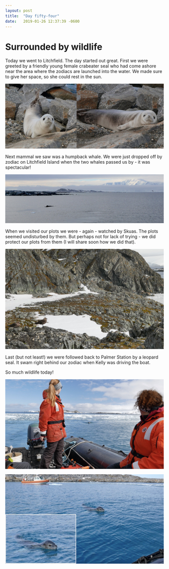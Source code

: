 ```yaml
---
layout: post
title:  "Day fifty-four"
date:   2019-01-26 12:37:39 -0600
---
```

# Surrounded by wildlife
Today we went to Litchfield. The day started out great. First we were greeted by a friendly young female crabeater seal who had come ashore near the area where the zodiacs are launched into the water. We made sure to give her space, so she could rest in the sun.

![Friendly Weddell](/assets/blog_photos/190126/Weddell_Jan26.jpg)

Next mammal we saw was a humpback whale. We were just dropped off by zodiac on Litchfield Island when the two whales passed us by - it was spectacular!

![Humpback whale with view of the Peninsula](/assets/blog_photos/190126/whale2.jpg)

When we visited our plots we were - again - watched by Skuas. The plots seemed undisturbed by them. But perhaps not for lack of trying - we did protect our plots from them (I will share soon how we did that). 

![Skuas pondering life](/assets/blog_photos/190126/skua_Jan26.jpg)

Last (but not least!) we were followed back to Palmer Station by a leopard seal. It swam right behind our zodiac when Kelly was driving the boat. 

So much wildlife today!

![Leopard seal following the zodiac](/assets/blog_photos/190126/ls1.jpg)

![Leopard seal following the zodiac](/assets/blog_photos/190126/ls3.jpg)

